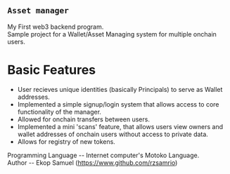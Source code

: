 ## `Asset manager`

My First web3 backend program.<br />
Sample project for a Wallet/Asset Managing system for multiple onchain users.

# Basic Features
- User recieves unique identities (basically Principals) to serve as Wallet addresses.
- Implemented a simple signup/login system that allows access to core functionality of the manager.
- Allowed for onchain transfers between users.
- Implemented a mini 'scans' feature, that allows users view owners and wallet addresses of onchain users without access to private data.
- Allows for registry of new tokens.



Programming Language -- Internet computer's Motoko Language.<br />
Author -- Ekop Samuel (https://www.github.com/rzsamrio)
